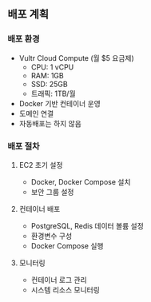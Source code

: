 ## 배포 계획

### 배포 환경

- Vultr Cloud Compute (월 $5 요금제)
  - CPU: 1 vCPU
  - RAM: 1GB
  - SSD: 25GB
  - 트래픽: 1TB/월
- Docker 기반 컨테이너 운영
- 도메인 연결
- 자동배포는 하지 않음

### 배포 절차

1. EC2 초기 설정

   - Docker, Docker Compose 설치
   - 보안 그룹 설정

2. 컨테이너 배포

   - PostgreSQL, Redis 데이터 볼륨 설정
   - 환경변수 구성
   - Docker Compose 실행

3. 모니터링
   - 컨테이너 로그 관리
   - 시스템 리소스 모니터링
